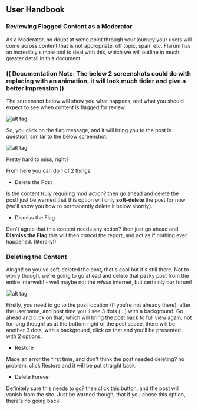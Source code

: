 ## User Handbook

### Reviewing Flagged Content as a Moderator

As a Moderator, no doubt at some point through your journey your users will come across content that is not appropriate, off topic, spam etc. Flarum has an incredibly simple tool to deal with this, which we will outline in much greater detail in this document.

### (( Documentation Note: The below 2 screenshots could do with replacing with an animation, it will look much tidier and give a better impression ))

The screenshot below will show you what happens, and what you should expect to see when content is flagged for review:

![alt tag](http://i.imgur.com/w7yPYtR.png)

So, you click on the flag message, and it will bring you to the post in question, similar to the below screenshot:

![alt tag](http://i.imgur.com/BS0p5rY.png)


Pretty hard to miss, right?

From here you can do 1 of 2 things.

 - Delete the Post

Is the content truly requiring mod action? then go ahead and delete the post! just be warned that this option will only **soft-delete** the post for now (we'll show you how to permanently delete it below shortly).

 - Dismiss the Flag

Don't agree that this content needs any action? then just go ahead and **Dismiss the Flag** this will then _cancel_ the report, and act as if nothing ever happened. (literally!)

### Deleting the Content

Alright! so you've soft-deleted the post, that's cool but it's still there. Not to worry though, we're going to go ahead and delete that pesky post from the entire interweb! - well maybe not the _whole_ internet, but certainly our forum!

![alt tag](http://i.imgur.com/c6YQYdx.png)

Firstly, you need to go to the post location (If you're not already there), after the username, and post time you'll see 3 dots (...) with a background. Go ahead and click on that, which will bring the post back to full view again, not for long though! as at the bottom right of the post space, there will be another 3 dots, with a background, click on that and you'll be presented with 2 options.

 - Restore

Made an error the first time, and don't think the post needed deleting? no problem, click Restore and it will be put straight back.

 - Delete Forever

Definitely sure this needs to go? then click this button, and the post will vanish from the site. Just be warned though, that if you chose this option, there's no going back!
